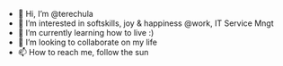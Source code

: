 - 👋 Hi, I’m @terechula
- 👀 I’m interested in softskills, joy & happiness @work, IT Service Mngt
- 🌱 I’m currently learning how to live :)
- 💞️ I’m looking to collaborate on my life
- 📫 How to reach me, follow the sun

<!---
terechula/terechula is a ✨ special ✨ repository because its `README.md` (this file) appears on your GitHub profile.
You can click the Preview link to take a look at your changes.
--->
